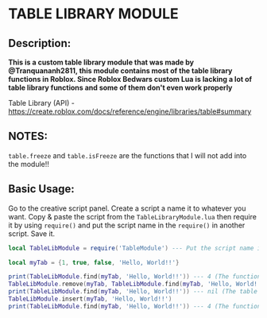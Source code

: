 # TABLE LIBRARY MODULE

## Description:

****This is a custom table library module that was made by @Tranquananh2811, this module contains most of the table library functions in Roblox. Since Roblox Bedwars custom Lua is lacking a lot of table library functions and some of them don't even work properly****

Table Library (API) - https://create.roblox.com/docs/reference/engine/libraries/table#summary

## NOTES:

`table.freeze` and `table.isFreeze` are the functions that I will not add into the module!!

## Basic Usage:

Go to the creative script panel. Create a script a name it to whatever you want. Copy & paste the script from the `TableLibraryModule.lua`  then require it by using `require()` and put the script name in the `require()` in another script. Save it.

```lua
local TableLibModule = require('TableModule') --- Put the script name in the require() like this

local myTab = {1, true, false, 'Hello, World!!'}

print(TableLibModule.find(myTab, 'Hello, World!!')) --- 4 (The function found the value so it returns the value index.)
TableLibModule.remove(myTab, TableLibModule.find(myTab, 'Hello, World!!')) --- Remove the "Hello, World!!" by using its index.
print(TableLibModule.find(myTab, 'Hello, World!!')) --- nil (The table has removed the "Hello, World" after calling .remove function.)
TableLibModule.insert(myTab, 'Hello, World!!')
print(TableLibModule.find(myTab, 'Hello, World!!')) --- 4 (The function found the value after using .insert function to put "Hello, World!!" back into the table so it can return the value index.)
```
